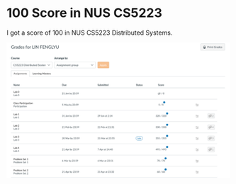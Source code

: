 # 100 Score in NUS CS5223

I got a score of 100 in NUS CS5223 Distributed Systems.

![image-20240528124530535](./240528-milestone.assets/image-20240528124530535.png)